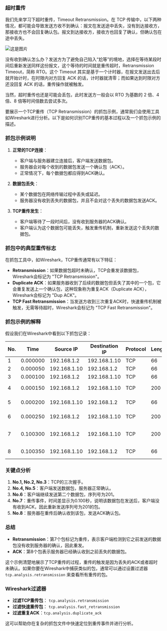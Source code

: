 ### 超时重传

我们先来学习下超时重传，Timeout Retransmission。在 TCP 传输中，以下两种情况，都可能会导致发送方收不到确认：报文在发送途中丢失，没有到达接收方，那接收方也不会回复确认包。报文到达接收方，接收方也回复了确认，但确认包在途中丢失。


![这是图片](./image/TCP超时重传.png "TCP超时重传")

没有收到确认怎么办？发送方为了避免自己陷入“尬等”的境地，选择在等待某段时间后重新发送同样这份报文，这个等待的时间就是重传超时，Retransmission Timeout，简称 RTO。这个 Timeout 其实是基于一个计时器，在报文发送出去后就开始计时，在时限内对方回复 ACK 的话，计时器就清零；而如果达到时限对方还没回复 ACK 的话，重传操作就被触发。

当然，超时重传也还是可能会丢包，此时发送方一般会以 RTO 为基数的 2 倍、4 倍、8 倍等时间倍数去尝试多次。



要展示一个TCP重传（TCP Retransmission）的抓包示例，通常我们会使用工具如Wireshark进行分析。以下是如何识别TCP重传的基本过程以及一个抓包示例的描述。

### 抓包示例说明
1. **正常的TCP连接**：
   - 客户端与服务器建立连接后，客户端发送数据包。
   - 服务器会对每个收到的数据包发送一个确认包（ACK）。
   - 正常情况下，每个数据包都应得到ACK确认。

2. **数据包丢失**：
   - 某个数据包在网络传输过程中丢失或延迟。
   - 服务器没有收到丢失的数据包，并且不会对这个丢失的数据包发送ACK。

3. **TCP重传发生**：
   - 客户端等待了一段时间后，没有收到服务器的ACK确认。
   - 客户端认为这个数据包可能丢失，触发重传机制，重新发送这个丢失的数据包。

### 抓包中的典型重传标志
在抓包工具中，如Wireshark，TCP重传通常有以下特征：
- **Retransmission**：如果数据包超时未确认，TCP会重发该数据包，Wireshark会标记为 "TCP Retransmission"。
- **Duplicate ACK**：如果服务器收到了后续的数据包但丢失了其中的一个包，它会重复发送上一个确认包，这种现象称为重复ACK（Duplicate ACK），Wireshark会标记为 "Dup ACK"。
- **TCP Fast Retransmission**：当发送方收到三次重复ACK时，快速重传机制被触发，无需等待超时，Wireshark会标记为 "TCP Fast Retransmission"。

### 抓包示例的解释

假设我们在Wireshark中看到以下抓包记录：

| No.  | Time       | Source IP   | Destination IP | Protocol | Length | Info                               |
|------|------------|-------------|----------------|----------|--------|------------------------------------|
| 1    | 0.000000   | 192.168.1.2 | 192.168.1.10   | TCP      | 66     | SYN                                |
| 2    | 0.000050   | 192.168.1.10| 192.168.1.2    | TCP      | 66     | SYN, ACK                           |
| 3    | 0.000100   | 192.168.1.2 | 192.168.1.10   | TCP      | 66     | ACK                                |
| 4    | 0.000150   | 192.168.1.2 | 192.168.1.10   | TCP      | 200    | Data Seq=1 ACK=1                   |
| 5    | 0.000200   | 192.168.1.10| 192.168.1.2    | TCP      | 66     | ACK Seq=1 ACK=201                  |
| 6    | 0.000250   | 192.168.1.2 | 192.168.1.10   | TCP      | 200    | Data Seq=201 ACK=1                 |
| 7    | 0.100300   | 192.168.1.2 | 192.168.1.10   | TCP      | 200    | [TCP Retransmission] Data Seq=201  |
| 8    | 0.100350   | 192.168.1.10| 192.168.1.2    | TCP      | 66     | ACK Seq=201 ACK=401                |

### 关键点分析
1. **No.1, No.2, No.3**：TCP的三次握手。
2. **No.4, No.5**：客户端发送数据包，服务器正常确认。
3. **No.6**：客户端继续发送第二个数据包，序列号为201。
4. **No.7**：重传事件，时间差显示为0.100秒，说明该数据包在发送后，客户端没有收到ACK，因此重新发送序列号为201的包。
5. **No.8**：服务器在重传后确认收到该包，发送ACK确认包。

### 总结
- **Retransmission**：第7个包标记为重传，表示客户端检测到它之前发送的数据包没有收到服务器的确认，因此重发。
- **ACK**：第8个包表示服务器已经确认收到之前丢失的数据包。

这个示例清楚地展示了TCP重传的过程，重传的触发是因为丢失的ACK或者超时未确认。如果你要在Wireshark中捕获类似的包，通常可以通过设置过滤器 `tcp.analysis.retransmission` 来查看所有重传的包。

### Wireshark过滤器
- **过滤TCP重传包**： `tcp.analysis.retransmission`
- **过滤快速重传包**： `tcp.analysis.fast_retransmission`
- **过滤重复ACK**：`tcp.analysis.duplicate_ack`

这可以帮助你在复杂的抓包文件中快速定位到重传事件并进行分析。
